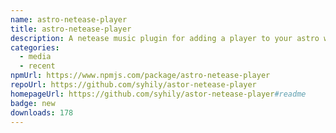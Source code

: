 ```yaml
---
name: astro-netease-player
title: astro-netease-player
description: A netease music plugin for adding a player to your astro website.
categories:
  - media
  - recent
npmUrl: https://www.npmjs.com/package/astro-netease-player
repoUrl: https://github.com/syhily/astor-netease-player
homepageUrl: https://github.com/syhily/astor-netease-player#readme
badge: new
downloads: 178
---
```

